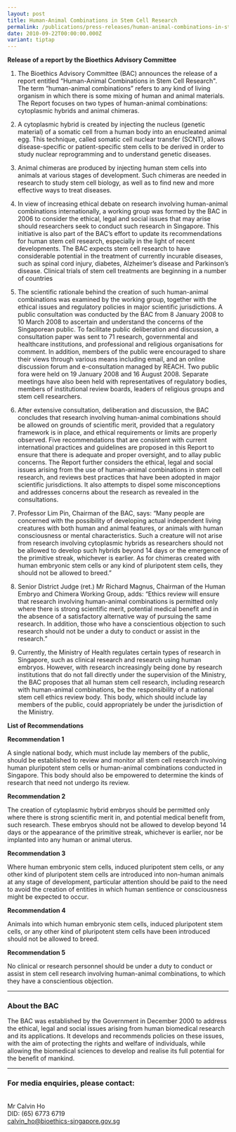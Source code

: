 ```yaml
---
layout: post
title: Human-Animal Combinations in Stem Cell Research
permalink: /publications/press-releases/human-animal-combinations-in-stem-cell-research/
date: 2010-09-22T00:00:00.000Z
variant: tiptap
---
```

<p><strong>Release of a report by the Bioethics Advisory Committee</strong>
</p>
<ol>
<li>
<p>The Bioethics Advisory Committee (BAC) announces the release of a report
entitled “Human-Animal Combinations in Stem Cell Research". The term “human-animal
combinations” refers to any kind of living organism in which there is some
mixing of human and animal materials. The Report focuses on two types of
human-animal combinations: cytoplasmic hybrids and animal chimeras.</p>
</li>
<li>
<p>A cytoplasmic hybrid is created by injecting the nucleus (genetic material)
of a somatic cell from a human body into an enucleated animal egg. This
technique, called somatic cell nuclear transfer (SCNT), allows disease-specific
or patient-specific stem cells to be derived in order to study nuclear
reprogramming and to understand genetic diseases.</p>
</li>
<li>
<p>Animal chimeras are produced by injecting human stem cells into animals
at various stages of development. Such chimeras are needed in research
to study stem cell biology, as well as to find new and more effective ways
to treat diseases.</p>
</li>
<li>
<p>In view of increasing ethical debate on research involving human-animal
combinations internationally, a working group was formed by the BAC in
2006 to consider the ethical, legal and social issues that may arise should
researchers seek to conduct such research in Singapore. This initiative
is also part of the BAC’s effort to update its recommendations for human
stem cell research, especially in the light of recent developments. The
BAC expects stem cell research to have considerable potential in the treatment
of currently incurable diseases, such as spinal cord injury, diabetes,
Alzheimer’s disease and Parkinson’s disease. Clinical trials of stem cell
treatments are beginning in a number of countries</p>
</li>
<li>
<p>The scientific rationale behind the creation of such human-animal combinations
was examined by the working group, together with the ethical issues and
regulatory policies in major scientific jurisdictions. A public consultation
was conducted by the BAC from 8 January 2008 to 10 March 2008 to ascertain
and understand the concerns of the Singaporean public. To facilitate public
deliberation and discussion, a consultation paper was sent to 71 research,
governmental and healthcare institutions, and professional and religious
organisations for comment. In addition, members of the public were encouraged
to share their views through various means including email, and an online
discussion forum and e-consultation managed by REACH. Two public fora were
held on 19 January 2008 and 16 August 2008. Separate meetings have also
been held with representatives of regulatory bodies, members of institutional
review boards, leaders of religious groups and stem cell researchers.</p>
</li>
<li>
<p>After extensive consultation, deliberation and discussion, the BAC concludes
that research involving human-animal combinations should be allowed on
grounds of scientific merit, provided that a regulatory framework is in
place, and ethical requirements or limits are properly observed. Five recommendations
that are consistent with current international practices and guidelines
are proposed in this Report to ensure that there is adequate and proper
oversight, and to allay public concerns. The Report further considers the
ethical, legal and social issues arising from the use of human-animal combinations
in stem cell research, and reviews best practices that have been adopted
in major scientific jurisdictions. It also attempts to dispel some misconceptions
and addresses concerns about the research as revealed in the consultations.</p>
</li>
<li>
<p>Professor Lim Pin, Chairman of the BAC, says: “Many people are concerned
with the possibility of developing actual independent living creatures
with both human and animal features, or animals with human consciousness
or mental characteristics. Such a creature will not arise from research
involving cytoplasmic hybrids as researchers should not be allowed to develop
such hybrids beyond 14 days or the emergence of the primitive streak, whichever
is earlier. As for chimeras created with human embryonic stem cells or
any kind of pluripotent stem cells, they should not be allowed to breed.”</p>
</li>
<li>
<p>Senior District Judge (ret.) Mr Richard Magnus, Chairman of the Human
Embryo and Chimera Working Group, adds: “Ethics review will ensure that
research involving human-animal combinations is permitted only where there
is strong scientific merit, potential medical benefit and in the absence
of a satisfactory alternative way of pursuing the same research. In addition,
those who have a conscientious objection to such research should not be
under a duty to conduct or assist in the research.”</p>
</li>
<li>
<p>Currently, the Ministry of Health regulates certain types of research
in Singapore, such as clinical research and research using human embryos.
However, with research increasingly being done by research institutions
that do not fall directly under the supervision of the Ministry, the BAC
proposes that all human stem cell research, including research with human-animal
combinations, be the responsibility of a national stem cell ethics review
body. This body, which should include lay members of the public, could
appropriately be under the jurisdiction of the Ministry.</p>
</li>
</ol>
<p><strong>List of Recommendations</strong>
</p>
<p><strong>Recommendation 1</strong>
</p>
<p>A single national body, which must include lay members of the public,
should be established to review and monitor all stem cell research involving
human pluripotent stem cells or human-animal combinations conducted in
Singapore. This body should also be empowered to determine the kinds of
research that need not undergo its review.</p>
<p><strong>Recommendation 2</strong>
</p>
<p>The creation of cytoplasmic hybrid embryos should be permitted only where
there is strong scientific merit in, and potential medical benefit from,
such research. These embryos should not be allowed to develop beyond 14
days or the appearance of the primitive streak, whichever is earlier, nor
be implanted into any human or animal uterus.</p>
<p><strong>Recommendation 3</strong>
</p>
<p>Where human embryonic stem cells, induced pluripotent stem cells, or any
other kind of pluripotent stem cells are introduced into non-human animals
at any stage of development, particular attention should be paid to the
need to avoid the creation of entities in which human sentience or consciousness
might be expected to occur.</p>
<p><strong>Recommendation 4</strong>
</p>
<p>Animals into which human embryonic stem cells, induced pluripotent stem
cells, or any other kind of pluripotent stem cells have been introduced
should not be allowed to breed.</p>
<p><strong>Recommendation 5</strong>
</p>
<p>No clinical or research personnel should be under a duty to conduct or
assist in stem cell research involving human-animal combinations, to which
they have a conscientious objection.</p>
<hr>
<h3><strong>About the BAC</strong></h3>
<p>The BAC was established by the Government in December 2000 to address
the ethical, legal and social issues arising from human biomedical research
and its applications. It develops and recommends policies on these issues,
with the aim of protecting the rights and welfare of individuals, while
allowing the biomedical sciences to develop and realise its full potential
for the benefit of mankind.</p>
<hr>
<h3><strong>For media enquiries, please contact:</strong></h3>
<p>
<br>Mr Calvin Ho
<br>DID: (65) 6773 6719
<br><a href="mailto:calvin_ho@bioethics-singapore.gov.sg" rel="noopener noreferrer nofollow" target="_blank">calvin_ho@bioethics-singapore.gov.sg</a>
</p>